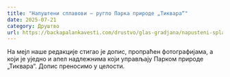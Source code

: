 ```yaml
---
title: "Напуштени сплавови – ругло Парка природе „Тиквара“"
date: 2025-07-21
category: Друштво
url: https://backapalankavesti.com/drustvo/glas-gradjana/napusteni-splavovi-ruglo-parka-prirode-tikvara/
---
```


На мејл наше редакције стигao је допис, пропраћен фотографијама, a који је уједно и апел надлежнима који управљају Парком природе „Тиквара“. Допис преносимо у целости.
